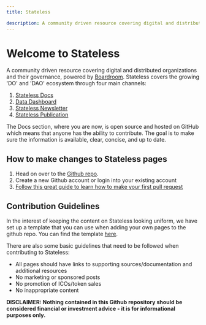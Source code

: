 ```yaml
---
title: Stateless

description: A community driven resource covering digital and distributed organizations and their governance, powered by Boardroom
---
```


# Welcome to Stateless

A community driven resource covering digital and distributed organizations and their governance, powered by [Boardroom](https://boardroom.info). Stateless covers the growing 'DO' and 'DAO' ecosystem through four main channels:

1. [Stateless Docs](https://learn.boardroom.info/DAO-basics/what-is-a-DAO/)
2. [Data Dashboard](https://podcast.stateless.io)
3. [Stateless Newsletter](https://governance.substack.com)
4. [Stateless Publication](https://stateless.substack.com)

The Docs section, where you are now, is open source and hosted on GitHub which means that anyone has the ability to contribute. The goal is to make sure the information is available, clear, concise, and up to date.

## How to make changes to Stateless pages
1. Head on over to the [Github repo](https://github.com/boardroom-inc/stateless).
2. Create a new Github account or login into your existing account
3. [Follow this great guide to learn how to make your first pull request](https://www.youtube.com/watch?v=YTbRzhQju4c&t=1s)

## Contribution Guidelines

In the interest of keeping the content on Stateless looking uniform, we have set up a template that you can use when adding your own pages to the github repo. You can find the template [here](https://github.com/stateless-io/stateless/tree/138f04335ad4a090d8eb370a9af90ee82fccf1a6/template.md).

There are also some basic guidelines that need to be followed when contributing to Stateless:

* All pages should have links to supporting sources/documentation and additional resources
* No marketing or sponsored posts
* No promotion of ICOs/token sales
* No inappropriate content

**DISCLAIMER: Nothing contained in this Github repository should be considered financial or investment advice - it is for informational purposes only.**